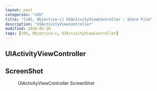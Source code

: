 ```yaml
---
layout: post
categories: "iOS"
title: "[iOS, Objective-c] UIActivityViewController : Share File"
description: "UIActivityViewController"
modified: 2020-05-20
tags: [iOS, Objective-c, UIActivityViewController]
---
```


## UIActivityViewController
<script src="https://gist.github.com/tigi44/2463f71a0d4d9a45cce0eab4a137fd8d.js"></script>
## ScreenShot
<figure>
	<a href="{{ site.url }}/images/post/ios/UIActivityViewController.png"><img src="{{ site.url }}/images/post/ios/UIActivityViewController.png" alt=""></a>
	<figcaption>UIActivityViewController ScreenShot</figcaption>
</figure>

